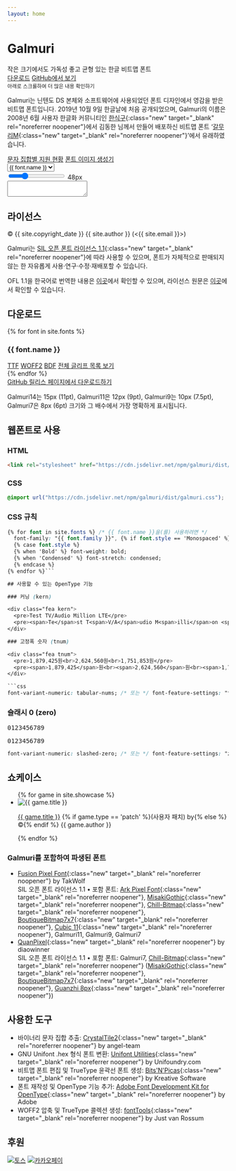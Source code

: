 ```yaml
---
layout: home
---
```


<div id="title">
  <h1>Galmuri</h1>
  <div class="sub">
    <span>작은 크기에서도</span>
    <span>가독성 좋고 균형 있는</span>
    <span>한글 비트맵 폰트</span>
  </div>
  <div class="btns">
    <a class="btn" href="#다운로드">다운로드</a>
    <a class="btn new outline" href="https://github.com/{{ site.github_username }}/{{ site.github_reponame }}" target="_blank" rel="noreferrer noopener">GitHub에서 보기</a>
  </div>
  <small>아래로 스크롤하여 더 많은 내용 확인하기</small>
</div>

Galmuri는 닌텐도 DS 본체와 소프트웨어에 사용되었던 폰트 디자인에서 영감을 받은 비트맵 폰트입니다. 2019년 10월 9일 한글날에 처음 공개되었으며, Galmuri의 이름은 2008년 6월 사용자 한글화 커뮤니티인 [한식구](https://cafe.naver.com/hansicgu){:class="new" target="_blank" rel="noreferrer noopener"}에서 김동한 님께서 만들어 배포하신 비트맵 폰트 ‘[갈무리M](https://cafe.naver.com/hansicgu/174){:class="new" target="_blank" rel="noreferrer noopener"}’에서 유래하였습니다.

<div class="btns">
  <a class="btn" href="./charsets">문자 집합별 지원 현황</a>
  <a class="btn" href="./generator">폰트 이미지 생성기</a>
</div>

<div id="test-control">
  <select id="test-family">
    {% for font in site.fonts %}
      <option value="{{ font.file }}"{% if font.file == 'Galmuri11' %} selected{% endif %}>{{ font.name }}</option>
    {% endfor %}
  </select>
  <div>
    <input type="range" id="test-size" min="8" max="160" value="48">
    <label for="test-size" id="test-size-indicator">48px</label>
  </div>
</div>

<textarea id="test" spellcheck="false"></textarea>

## 라이선스

&copy; {{ site.copyright_date }} {{ site.author }} (<{{ site.email }}>)

Galmuri는 [SIL 오픈 폰트 라이선스 1.1](https://scripts.sil.org/OFL){:class="new" target="_blank" rel="noreferrer noopener"}에 따라 사용할 수 있으며, 폰트가 자체적으로 판매되지 않는 한 자유롭게 사용·연구·수정·재배포할 수 있습니다.

OFL 1.1을 한국어로 번역한 내용은 [이곳](/galmuri/ofl-ko)에서 확인할 수 있으며, 라이선스 원문은 [이곳](/galmuri/ofl)에서 확인할 수 있습니다.

## 다운로드

<section class="download">
  {% for font in site.fonts %}
    <div class="item">
      <h3>{{ font.name }}</h3>
      <div class="btns">
        <a download class="btn" href="../galmuri/dist/{{ font.file }}.ttf">TTF</a>
        <a download class="btn" href="../galmuri/dist/{{ font.file }}.woff2">WOFF2</a>
        <a download class="btn" href="../galmuri/dist/{{ font.file }}.bdf">BDF</a>
        <a class="btn new outline" href="https://lsfont.quiple.dev#https://galmuri.quiple.dev/galmuri/dist/{{ font.file }}.ttf" target="_blank" rel="noreferrer noopener">전체 글리프 목록 보기</a>
      </div>
    </div>
  {% endfor %}
</section>

<div class="btns">
  <a class="btn new outline" href="https://github.com/{{ site.github_username }}/{{ site.github_reponame }}/releases/latest" target="_blank" rel="noreferrer noopener">GitHub 릴리스 페이지에서 다운로드하기</a>
</div>

Galmuri14는 15px (11pt), Galmuri11은 12px (9pt), Galmuri9는 10px (7.5pt), Galmuri7은 8px (6pt) 크기와 그 배수에서 가장 명확하게 표시됩니다.

## 웹폰트로 사용

### HTML

```html
<link rel="stylesheet" href="https://cdn.jsdelivr.net/npm/galmuri/dist/galmuri.css">
```

### CSS

```css
@import url("https://cdn.jsdelivr.net/npm/galmuri/dist/galmuri.css");
```

### CSS 규칙

```css
{% for font in site.fonts %} /* {{ font.name }}을(를) 사용하려면 */
  font-family: "{{ font.family }}", {% if font.style == 'Monospaced' %}monospace{% else %}sans-serif{% endif %};
  {% case font.style %}
  {% when 'Bold' %} font-weight: bold;
  {% when 'Condensed' %} font-stretch: condensed;
  {% endcase %}
{% endfor %}```

## 사용할 수 있는 OpenType 기능

### 커닝 (kern)

<div class="fea kern">
  <pre>Test TV/Audio Million LTE</pre>
  <pre><span>Te</span>st T<span>V/A</span>udio M<span>illi</span>on <span>LT</span>E</pre>
</div>

### 고정폭 숫자 (tnum)

<div class="fea tnum">
  <pre>1,879,425원<br>2,624,560원<br>1,751,853원</pre>
  <pre><span>1,879,425</span>원<br><span>2,624,560</span>원<br><span>1,751,853</span>원</pre>
</div>

```css
font-variant-numeric: tabular-nums; /* 또는 */ font-feature-settings: "tnum" 1;
```

### 슬래시 0 (zero)

<div class="fea zero">
  <pre>0123456789</pre>
  <pre><span>0</span>123456789</pre>
</div>

```css
font-variant-numeric: slashed-zero; /* 또는 */ font-feature-settings: "zero" 1;
```

## 쇼케이스

<section class="splide" aria-label="Splide Basic HTML Example">
  <div class="splide__track">
		<ul class="splide__list">
      {% for game in site.showcase %}
        <li class="splide__slide">
          <img src="./assets/showcase/{{ game.file }}" alt="{{ game.title }}">
          <p><a href="{% if game.type == 'steam' %}https://store.steampowered.com/app/{% elsif game.type == 'appstore' %}https://apps.apple.com/kr/app/dungeonsquad/id{% else %}https://{% endif %}{{ game.link }}" class="new" target="_blank" rel="noreferrer noopener">{{ game.title }}</a> {% if game.type == 'patch' %}(사용자 패치) by{% else %}&copy;{% endif %} {{ game.author }}</p>
        </li>
      {% endfor %}
		</ul>
  </div>
</section>

### Galmuri를 포함하여 파생된 폰트

* [Fusion Pixel Font](https://github.com/TakWolf/fusion-pixel-font){:class="new" target="_blank" rel="noreferrer noopener"} by TakWolf  
  SIL 오픈 폰트 라이선스 1.1 • 포함 폰트: [Ark Pixel Font](https://github.com/TakWolf/ark-pixel-font){:class="new" target="_blank" rel="noreferrer noopener"}, [MisakiGothic](https://littlelimit.net/misaki.htm){:class="new" target="_blank" rel="noreferrer noopener"}, [Chill-Bitmap](https://github.com/Warren2060/Chill-Bitmap){:class="new" target="_blank" rel="noreferrer noopener"}, [BoutiqueBitmap7x7](https://github.com/scott0107000/BoutiqueBitmap7x7){:class="new" target="_blank" rel="noreferrer noopener"}, [Cubic 11](https://github.com/ACh-K/Cubic-11){:class="new" target="_blank" rel="noreferrer noopener"}, Galmuri11, Galmuri9, Galmuri7
* [QuanPixel](https://diaowinner.itch.io/galmuri-extended){:class="new" target="_blank" rel="noreferrer noopener"} by diaowinner  
  SIL 오픈 폰트 라이선스 1.1 • 포함 폰트: Galmuri7, [Chill-Bitmap](https://github.com/Warren2060/Chill-Bitmap){:class="new" target="_blank" rel="noreferrer noopener"} ([MisakiGothic](https://littlelimit.net/misaki.htm){:class="new" target="_blank" rel="noreferrer noopener"}, [BoutiqueBitmap7x7](https://github.com/scott0107000/BoutiqueBitmap7x7){:class="new" target="_blank" rel="noreferrer noopener"}, [Guanzhi 8px](https://bbs.themex.net/showthread.php?t=16850810){:class="new" target="_blank" rel="noreferrer noopener"})

## 사용한 도구

* 바이너리 문자 집합 추출: [CrystalTile2](https://www.romhacking.net/utilities/818/){:class="new" target="_blank" rel="noreferrer noopener"} by angel-team
* GNU Unifont .hex 형식 폰트 변환: [Unifont Utilities](http://unifoundry.com/unifont/unifont-utilities.html){:class="new" target="_blank" rel="noreferrer noopener"} by Unifoundry.com
* 비트맵 폰트 편집 및 TrueType 윤곽선 폰트 생성: [Bits'N'Picas](https://github.com/kreativekorp/bitsnpicas){:class="new" target="_blank" rel="noreferrer noopener"} by Kreative Software
* 폰트 재작성 및 OpenType 기능 추가: [Adobe Font Development Kit for OpenType](https://github.com/adobe-type-tools/afdko){:class="new" target="_blank" rel="noreferrer noopener"} by Adobe
* WOFF2 압축 및 TrueType 콜렉션 생성: [fontTools](https://github.com/fonttools/fonttools){:class="new" target="_blank" rel="noreferrer noopener"} by Just van Rossum

## 후원

<div id="donate">
  <a href="https://toss.me/quiple" target="_blank" rel="noreferrer noopener"><img src="/galmuri/files/toss.svg" alt="토스"></a>
  <a href="https://qr.kakaopay.com/Ej8JN15fH" target="_blank" rel="noreferrer noopener"><img src="/galmuri/files/kakao.svg" alt="카카오페이"></a>
</div>